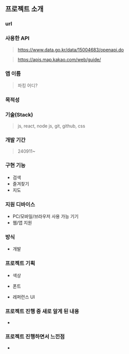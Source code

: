 ## 프로젝트 소개

### url

>

### 사용한 API

> https://www.data.go.kr/data/15004683/openapi.do

> https://apis.map.kakao.com/web/guide/

### 앱 이름

> 파킹 어디?

### 목적성

>

### 기술(Stack)

> js, react, node js, git, github, css

### 개발 기간

> 240911~

### 구현 기능

- 검색
- 즐겨찾기
- 지도

### 지원 디바이스

- PC/모바일/브라우저 사용 가능 기기
- 웹/앱 지원

### 방식

- 개발

### 프로젝트 기획

- 색상

>

- 폰트

>

- 레퍼런스 UI

>

### 프로젝트 진행 중 새로 알게 된 내용

-

>

### 프로젝트 진행하면서 느낀점

-

>
